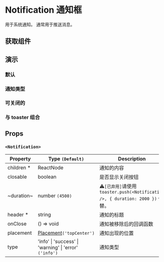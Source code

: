 # Notification 通知框

用于系统通知。 通常用于推送消息。

## 获取组件

<!--{include:<import-guide>}-->

## 演示

### 默认

<!--{include:`basic.md`}-->

### 通知类型

<!--{include:`type.md`}-->

### 可关闭的

<!--{include:`close.md`}-->

### 与 toaster 组合

<!--{include:`with-toaster.md`}-->

## Props

### `<Notification>`

| Property    | Type `(Default)`                                                   | Description                                                                    |
| ----------- | ------------------------------------------------------------------ | ------------------------------------------------------------------------------ |
| children \* | ReactNode                                                          | 通知的内容                                                                     |
| closable    | boolean                                                            | 是否显示关闭按钮                                                               |
| ~duration~  | number `(4500)`                                                    | ⚠️`[已弃用]`请使用 `toaster.push(<Notification />, { duration: 2000 })` 代替。 |
| header \*   | string                                                             | 通知的标题                                                                     |
| onClose     | () => void                                                         | 通知被移除后的回调函数                                                         |
| placement   | [Placement](#code-ts-placement-code)`('topCenter')`                | 通知出现的位置                                                                 |
| type        | 'info' &#124; 'success' &#124; 'warning' &#124; 'error' `('info')` | 通知类型                                                                       |

<!--{include:(_common/types/placement-toaster.md)}-->
